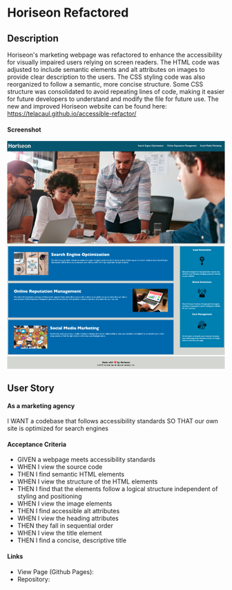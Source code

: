 # Horiseon Refactored

## Description

Horiseon's marketing webpage was refactored to enhance the accessibility for visually impaired users relying on screen readers. The HTML code was adjusted to include semantic elements and alt attributes on images to provide clear description to the users. The CSS styling code was also reorganized to follow a semantic, more concise structure. Some CSS structure was consolidated to avoid repeating lines of code, making it easier for future developers to understand and modify the file for future use. The new and improved Horiseon website can be found here: https://telacaul.github.io/accessible-refactor/

#### Screenshot
![Horiseon1](./Develop/assets/images/screenshot1.jpg)
![Horiseon2](./Develop/assets/images/screenshot2.jpg)
![Horiseon3](./Develop/assets/images/screenshot3.jpg)

## User Story
#### As a marketing agency
I WANT a codebase that follows accessibility standards
SO THAT our own site is optimized for search engines

#### Acceptance Criteria
* GIVEN a webpage meets accessibility standards
* WHEN I view the source code
* THEN I find semantic HTML elements
* WHEN I view the structure of the HTML elements
* THEN I find that the elements follow a logical structure independent of styling and positioning
* WHEN I view the image elements
* THEN I find accessible alt attributes
* WHEN I view the heading attributes
* THEN they fall in sequential order
* WHEN I view the title element
* THEN I find a concise, descriptive title

#### Links
* View Page (Github Pages):
* Repository:
